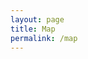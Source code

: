 ```yaml
---
layout: page
title: Map
permalink: /map
---
```


<link rel="stylesheet" href="https://unpkg.com/leaflet@1.9.4/dist/leaflet.css" integrity="sha256-p4NxAoJBhIIN+hmNHrzRCf9tD/miZyoHS5obTRR9BMY=" crossorigin="" />
<script src="https://unpkg.com/leaflet@1.9.4/dist/leaflet.js" integrity="sha256-20nQCchB9co0qIjJZRGuk2/Z9VM+kNiyxNV1lvTlZBo=" crossorigin=""></script>

<link rel="stylesheet" href="https://unpkg.com/leaflet.markercluster@1.5.3/dist/MarkerCluster.css" />
<link rel="stylesheet" href="https://unpkg.com/leaflet.markercluster@1.5.3/dist/MarkerCluster.Default.css" />
<script src="https://unpkg.com/leaflet.markercluster@1.5.3/dist/leaflet.markercluster.js"></script>

<div id="map"></div>

<div id="display_hidden_markers"></div>

<script type="text/javascript">
	var map = L.map('map', { attributionControl: false }).setView([42.0587815,-73.9207478], 12);

	L.tileLayer('https://{s}.basemaps.cartocdn.com/rastertiles/voyager_labels_under/{z}/{x}/{y}{r}.png', {
		attribution: '&copy; <a href="https://www.openstreetmap.org/copyright">OpenStreetMap</a> contributors &copy; <a href="https://carto.com/attributions">CARTO</a>',
		maxZoom: 20
	}).addTo(map);

	L.control.attribution({
	  position: 'bottomleft'
	}).addTo(map);

	var birdSvg = `<?xml version="1.0" encoding="UTF-8"?><svg enable-background="new 0 0 195 260.8" version="1.1" viewBox="0 0 195 260.8" xml:space="preserve" xmlns="http://www.w3.org/2000/svg"><path d="m177.3 86.8c-4.5-39.2-40.6-70-79.8-69.8-39.2-0.2-75.3 30.6-79.8 69.8-4.5 34 13.7 66.1 31.8 93.5 14 20.2 30.6 39.1 48 56.4 17.3-17.4 34-36.3 48-56.4 18.1-27.4 36.3-59.5 31.8-93.5z" fill="#55892e"/><path d="m97.9 17c39 0 74.9 30.7 79.4 69.8 4.5 34-13.7 66.1-31.8 93.5-14 20.2-30.6 39.1-48 56.4-17.3-17.4-34-36.3-48-56.4-18.2-27.4-36.4-59.5-31.8-93.5 4.5-39.1 40.4-69.8 79.4-69.8h0.4 0.4m0-17h-0.4-0.4c-23.1 0-45.8 8.7-63.8 24.4-18.3 15.9-29.8 37.3-32.5 60.3-2.4 18.4 0.4 37.2 8.5 57.6 7.1 17.9 17.2 34 26.1 47.4l0.2 0.2c13.3 19.2 29.6 38.4 49.9 58.8l12.1 12.1 12.1-12.1c20.2-20.3 36.6-39.6 49.9-58.8l0.2-0.2c8.9-13.4 18.9-29.5 26.1-47.4 8.1-20.4 10.9-39.2 8.5-57.6-2.7-22.9-14.2-44.3-32.4-60.2-18.3-15.8-41-24.5-64.1-24.5z" fill="#fff"/><path d="m53 162.2c-0.2-0.1-0.4-0.2-0.6-0.1-1.1 0.5-1.7 0.3-1.7 0.3s-1.9-0.7-1.5-1.5c0.7-1.6 15.6-11.4 19.6-15.3 4-4 3.3-5.4 7.5-13.8 1.1-2.3 2.5-4.3 3.7-6.5 1.7-3.1 2.6-4 6.9-2.4 1.6 0.5 3.1-0.5 4-1.8 0.2-0.3 0-0.8-0.4-0.9-8.1-1.5-13.4-7.2-18.5-13-10.7-12.2-27.7-27-32.5-31.1-0.4-0.4-0.1-1.1 0.4-1 8.4 0.5 44.5 3.7 61 18.3 2.4 2.1 4.5 5.2 6.5 7.9 0.2 0.3 0.6 0.3 0.9 0.1 2.3-2.1-1-5.7-2.8-8.5-0.1-0.2-0.1-0.4 0-0.6 2.9-5.8 5-10.4 8-15.9 3-5.4 8.2-7.4 14-6.5 3.7 0.6 7.2 2.5 10.9 3.7 1.7 0.6 3.5 1.2 5.3 1.1 10.5-0.5 22 0.9 24.2 1.6 2.1 0.5 2.4 1.1 0.9 1.1s-8.8-0.7-22.3 2.7c-9.5 2.5-8.4 3.1-11 10.7-2 5.9-3.7 11.8-5.1 17.8-4.9 20.7-18.3 32.3-38.5 35.9-12.4 2.2-13.8 0.6-21.5 7.2h-0.1c-6.7 7.1-7.8 8.8-9.4 9.7-1 0.6-2.2 0-2.7-0.3-0.3-0.2-1.7 0.8-2 1-0.6 0.4-2.6 0.6-3.2 0.1z" fill="#fff"/></svg>`;

	var bird = L.divIcon({
		className: 'marker marker-wildlife',
		html: birdSvg,
		iconSize: [30, 30],
		iconAnchor: [15, 15],
		popupAnchor: [0, -6]
	});

	var museumSvg = `<?xml version="1.0" encoding="UTF-8"?><svg enable-background="new 0 0 195 260.8" version="1.1" viewBox="0 0 195 260.8" xml:space="preserve" xmlns="http://www.w3.org/2000/svg"><path fill="#55892e" d="m177.3 86.8c-4.5-39.2-40.6-70-79.8-69.8-39.2-0.2-75.3 30.6-79.8 69.8-4.5 34 13.7 66.1 31.8 93.5 14 20.2 30.6 39.1 48 56.4 17.3-17.4 34-36.3 48-56.4 18.1-27.4 36.3-59.5 31.8-93.5z"/><path fill="#ffffff" d="m97.9 17c39 0 74.9 30.7 79.4 69.8 4.5 34-13.7 66.1-31.8 93.5-14 20.2-30.6 39.1-48 56.4-17.3-17.4-34-36.3-48-56.4-18.2-27.4-36.4-59.5-31.8-93.5 4.5-39.1 40.4-69.8 79.4-69.8h0.4 0.4m0-17h-0.4-0.4c-23.1 0-45.8 8.7-63.8 24.4-18.3 15.9-29.8 37.3-32.5 60.3-2.4 18.4 0.4 37.2 8.5 57.6 7.1 17.9 17.2 34 26.1 47.4l0.2 0.2c13.3 19.2 29.6 38.4 49.9 58.8l12.1 12.1 12.1-12.1c20.2-20.3 36.6-39.6 49.9-58.8l0.2-0.2c8.9-13.4 18.9-29.5 26.1-47.4 8.1-20.4 10.9-39.2 8.5-57.6-2.7-22.9-14.2-44.3-32.4-60.2-18.3-15.8-41-24.5-64.1-24.5z"/><path fill="#ffffff" d="m53.6 75.9v-2.3c0-1 0.4-1.7 1.4-2 5.2-2 10.5-4 15.7-5.9 8.4-3.2 16.8-6.4 25.2-9.5 0.6-0.2 1.5-0.2 2.1 0 14 5.1 27.9 10.2 41.8 15.3 1.5 0.5 1.7 0.9 1.7 2.5v4.5c0 1.5-0.9 2.1-2.3 1.8-0.9-0.2-1.8-0.5-2.8-0.7-1.2-0.2-1.8 0.2-2.1 1.4-0.4 1.6-0.7 1.9-2.4 1.9h-69.2c-1.3 0-1.8-0.4-2-1.7-0.3-1.4-0.9-1.8-2.3-1.5-1 0.2-1.9 0.5-2.8 0.7-1.1 0.3-2-0.4-2.1-1.5 0.1-1.1 0.1-2 0.1-3z"/><path fill="#ffffff" d="m97.6 145.6h-41.5c-0.9 0-1.7 0-2.2-0.8-0.6-1-0.3-2.2 0.9-2.8 1.5-0.8 3.1-1.7 4.6-2.4 1-0.5 1.4-1.2 1.4-2.2 0.1-1.7 0.7-2.3 2.4-2.3h68.5c1.9 0 2.5 0.5 2.5 2.4 0 1.1 0.5 1.8 1.5 2.2 1.5 0.8 3.1 1.6 4.6 2.4 1.2 0.6 1.6 2 0.8 3-0.3 0.3-0.8 0.6-1.3 0.7-0.9 0.1-1.8 0.1-2.8 0.1-13.1-0.3-26.2-0.3-39.4-0.3z"/><path fill="#ffffff" d="m81.6 109.1v-17.8c0-2.4 1.2-3.6 3.5-3.6 1.2 0 2.4 0.1 3.6 0 2.9-0.2 4 1.5 4 3.9-0.1 7.8 0 15.5 0 23.3v12c0 2.2-1.2 3.4-3.3 3.4h-4.5c-1.9 0-3.2-1.3-3.2-3.2-0.1-6-0.1-12-0.1-18z"/><path fill="#ffffff" d="m133 109.1v17.7c0 2.5-1.1 3.6-3.6 3.6h-4.2c-2 0-3.2-1.2-3.2-3.2v-35.7c0-2.7 1.1-3.8 3.8-3.8h3.8c2.2 0 3.4 1.2 3.4 3.4v18z"/><path fill="#ffffff" d="m72.5 109.1v17.9c0 2.1-1.2 3.4-3.3 3.4h-4.4c-2 0-3.3-1.3-3.3-3.4v-35.6c0-2.5 1.1-3.7 3.6-3.7h4c2.2 0 3.4 1.2 3.4 3.5v17.9z"/><path fill="#ffffff" d="m101.8 109v-17.7c0-2.4 1.1-3.6 3.5-3.6h4.3c1.9 0 3.2 1.2 3.2 3.1v36.3c0 2-1.2 3.2-3.2 3.2h-4.6c-1.9 0-3.1-1.2-3.1-3.1-0.1-6-0.1-12.1-0.1-18.2z"/></svg>`;

	var museum = L.divIcon({
		className: 'marker marker-museum',
		html: museumSvg,
		iconSize: [30, 30],
		iconAnchor: [15, 15],
		popupAnchor: [0, -6]
	});

	var leafSvg = `<?xml version="1.0" encoding="utf-8"?>
<!-- Generator: Adobe Illustrator 28.6.0, SVG Export Plug-In . SVG Version: 9.03 Build 54939)  -->
<svg version="1.1" id="Layer_1" xmlns="http://www.w3.org/2000/svg" xmlns:xlink="http://www.w3.org/1999/xlink" x="0px" y="0px"
	 viewBox="0 0 50 40.8" style="enable-background:new 0 0 50 40.8;" xml:space="preserve">
<g>
	<path d="M3.8,26.6c1.1,0.1,2.3-1,3.1-1.8c7.5-7.1,16.9-14.4,24.8-16.2c0.6,0.2-0.4,0.8-0.7,1c-11.2,6.5-23,15.5-30,26.7
		c-2.1,3-0.9,6,2.3,2.4c2.4-3.4,3.8-5.1,8.2-3.3c7.1,2.6,15.5,0.4,20.4-5.3c3.1-3.5,5-7.9,7.3-11.8c1.8-3.2,3.8-6.3,6.6-8.6
		c1.3-1.3,4.4-2.5,4-4.6C48.1,2,37.1,0.3,33.2-0.1C23.4-1,12.2,0.1,5.4,8.2c-3.7,4.3-5.7,9.9-4.2,15.3c0.4,1.3,1,3,2.4,3.2L3.8,26.6
		z"/>
</g>
</svg>`;

	var leaf = L.divIcon({
		className: 'marker marker-nature',
		html: leafSvg,
		iconSize: [26, 26],
		iconAnchor: [13, 13],
		popupAnchor: [0, 0]
	});


	// add markers and cluster
	var markers = L.markerClusterGroup({
		spiderfyOnMaxZoom: false,
		showCoverageOnHover: false
	});

    var xmlhttp = new XMLHttpRequest();

    xmlhttp.onreadystatechange = function() {
        if (xmlhttp.readyState == XMLHttpRequest.DONE) {
            if (xmlhttp.status == 200) {
                var data = JSON.parse(xmlhttp.responseText);
				var locs = {};

				for (var i = 0; i < data.length; i++) {
					var loc = data[i];

					if (loc.properties.trackId) {
						markers.addLayer(L.marker(loc.geometry.coordinates, {title: loc.properties.name, icon: window[loc.properties.icon]}).bindPopup(loc.properties.description + '<iframe width="100%" height="166" scrolling="no" frameborder="no" allow="autoplay" src="https://w.soundcloud.com/player/?url=https%3A//api.soundcloud.com/tracks/' + loc.properties.trackId + '&color=%23ff5500&auto_play=false&hide_related=true&show_comments=false&show_user=true&show_reposts=false&show_teaser=false"></iframe>"'));
					} else {
						markers.addLayer(L.marker(loc.geometry.coordinates, {title: loc.properties.name, icon: window[loc.properties.icon]}).bindPopup(loc.properties.description));
					}

					markers.eachLayer(function(layer) {
						if (layer.layerId == null) {
							layer.layerId = loc.properties.id;
						}
					});
				}

				map.addLayer(markers);
           }
        }
    };

    xmlhttp.open("GET", "/assets/data/markers.geojson", true);
    xmlhttp.send();

	// add hidden markers
	var hidden = L.divIcon({
		className: 'marker-hidden',
		html: '<svg viewBox="0 0 24 24" xmlns="http://www.w3.org/2000/svg"><circle cx="12" cy="12" r="12" fill="#0000ff" /></svg>',
		iconSize: [12, 12],
		iconAnchor: [6, 6],
		popupAnchor: [0, -10]
	});

	L.marker([42.035889, -73.909928], {icon: hidden}).addTo(map).bindPopup('Turnoff for Tivoli Meadows trail');
	L.marker([42.039349, -73.905931], {icon: hidden}).addTo(map).bindPopup('Mic position?');
	L.marker([42.037182, -73.905587], {icon: hidden}).addTo(map).bindPopup('Mic position?');

	// display hidden markers
	var triggerElement = document.getElementById("display_hidden_markers");

	triggerElement.addEventListener('click', function (e) {
		if (e.detail === 2) {
	    	var hiddenMarkers = document.getElementsByClassName("marker-hidden"),
	        len = hiddenMarkers !== null ? hiddenMarkers.length : 0, i = 0;
		    for (i; i < len; i++) {
		    	hiddenMarkers[i].classList.add("marker-show");
		    }

		    triggerElement.classList.add("visible");
	    }
	});

	// give coordinates of clicked position
	function getCoordinates(e) {
		if (triggerElement.classList.contains("visible")) {
	    	document.getElementById("display_hidden_markers").innerHTML = e.latlng.lat.toFixed(6) + ", " + e.latlng.lng.toFixed(6);
	    }
	}

	map.on('click', getCoordinates);

	// allow for linking to specific markers
	window.addEventListener('load', function () {
		if (window.location.hash) {
			goToMarker();
		}
	});

	function goToMarker(){
		var hash = window.location.hash;
	  	
	  	if (hash.indexOf('#') === 0) {
			hash = hash.substr(1);
		}

		var args = hash.split("/");
		
		if (args.length == 1) {
			var hashID = args[0];

			markers.eachLayer(function(layer) {
		    	if (layer.layerId == hashID) {
					map.setView(layer.getLatLng(), 16);

					setTimeout(() => {
						layer.openPopup();
					}, 500);
		    	}
			});
		}
	}
</script>
